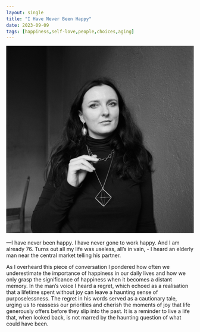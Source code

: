 ```yaml
---
layout: single
title: "I Have Never Been Happy"
date: 2023-09-09
tags: [happiness,self-love,people,choices,aging]
---
```

![I Have Never Been Happy](/assets/images/I-have-never-been-happy.jpg)

&mdash;I have never been happy. I have never gone to work happy. And I am already 76. Turns out all my life was useless, all’s in vain, - I heard an elderly man near the central market telling his partner.

As I overheard this piece of conversation I pondered how often we underestimate the importance of happiness in our daily lives and how we only grasp the significance of happiness when it becomes a distant memory. In the man’s voice I heard a regret, which echoed as a realisation that a lifetime spent without joy can leave a haunting sense of purposelessness. The regret in his words served as a cautionary tale, urging us to reassess our priorities and cherish the moments of joy that life generously offers before they slip into the past. It is a reminder to live a life that, when looked back, is not marred by the haunting question of what could have been.